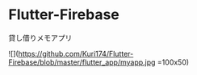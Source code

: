 # Flutter-Firebase

貸し借りメモアプリ

![](https://github.com/Kuri174/Flutter-Firebase/blob/master/flutter_app/myapp.jpg =100x50)
